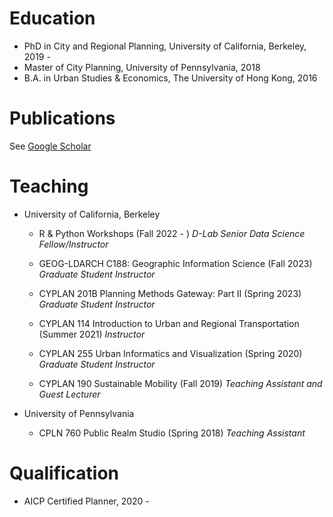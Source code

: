 
Education
======
* PhD in City and Regional Planning, University of California, Berkeley, 2019 -
* Master of City Planning, University of Pennsylvania, 2018
* B.A. in Urban Studies & Economics, The University of Hong Kong, 2016

Publications
======
See [Google Scholar](https://scholar.google.com/citations?user=Bo90n_wAAAAJ&hl=en&oi=ao)

Teaching
======
* University of California, Berkeley
  * R & Python Workshops (Fall 2022 - )
    *D-Lab Senior Data Science Fellow/Instructor*

  * GEOG-LDARCH C188: Geographic Information Science (Fall 2023)
    *Graduate Student Instructor*

  * CYPLAN 201B Planning Methods Gateway: Part II (Spring 2023)
    *Graduate Student Instructor*

  * CYPLAN 114 Introduction to Urban and Regional Transportation (Summer 2021)
    *Instructor*

  * CYPLAN 255 Urban Informatics and Visualization (Spring 2020)
    *Graduate Student Instructor*

  * CYPLAN 190 Sustainable Mobility (Fall 2019)
    *Teaching Assistant and Guest Lecturer*

* University of Pennsylvania

  * CPLN 760 Public Realm Studio (Spring 2018)
    *Teaching Assistant*

Qualification
======
* AICP Certified Planner, 2020 -
